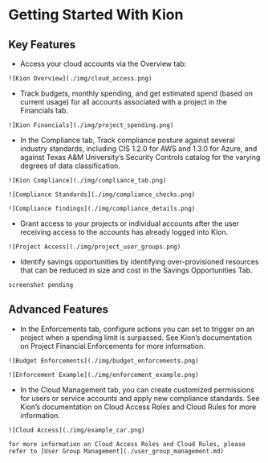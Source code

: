 # Getting Started With Kion

## Key Features 

- Access your cloud accounts via the Overview tab: 

```admonish collapsible=true class="aggiecustom2" title="Kion Overview"
![Kion Overview](./img/cloud_access.png)
```

- Track budgets, monthly spending, and get estimated spend (based on current usage) for all accounts associated with a project in the Financials tab. 

```admonish collapsible=true class="aggiecustom2" title="Kion Financials"
![Kion Financials](./img/project_spending.png)
```


- In the Compliance tab, Track compliance posture against several industry standards, including CIS 1.2.0 for AWS and 1.3.0 for Azure, and against Texas A&M University’s Security Controls catalog for the varying degrees of data classification. 

```admonish collapsible=true class="aggiecustom2" title="Kion Compliance"
![Kion Compliance](./img/compliance_tab.png)
```

```admonish collapsible=true class="aggiecustom2" title="Compliance Findings"
![Compliance Standards](./img/compliance_checks.png)
```

```admonish collapsible=true class="aggiecustom2" title="Finding Details"
![Compliance findings](./img/compliance_details.png)
```


- Grant access to your projects or individual accounts after the user receiving access to the accounts has already logged into Kion. 

```admonish collapsible=true class="aggiecustom2" title="Project Access"
![Project Access](./img/project_user_groups.png)
```

- Identify savings opportunities by identifying over-provisioned resources that can be reduced in size and cost in the Savings Opportunities Tab. 

```admonish note
screenshot pending
```

## Advanced Features 

- In the Enforcements tab, configure actions you can set to trigger on an project when a spending limit is surpassed. See Kion’s documentation on Project Financial Enforcements for more information.

```admonish collapsible=true class="aggiecustom2" title="Budget Enforcements"
![Budget Enforcements](./img/budget_enforcements.png)
```

```admonish collapsible=true class="aggiecustom2" title="Enforcement Example"
![Enforcement Example](./img/enforcement_example.png)
```

- In the Cloud Management tab, you can create customized permissions for users or service accounts and apply new compliance standards. See Kion’s documentation on Cloud Access Roles and Cloud Rules for more information. 

```admonish collapsible=true class="aggiecustom2" title="Cloud Access"
![Cloud Access](./img/example_car.png)
```

```admonish note
for more information on Cloud Access Roles and Cloud Rules, please refer to [User Group Management](./user_group_management.md)
```